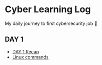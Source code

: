 # Cyber Learning Log
My daily journey to first cybersecurity job 🚀

## DAY 1
- [DAY 1 Recap](Day1-recap.md)
- [Linux commands](linux-basic-commands.md)

